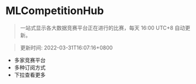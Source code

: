 # MLCompetitionHub

> 一站式显示各大数据竞赛平台正在进行的比赛，每天 16:00 UTC+8 自动更新。
  
> 更新时间: 2022-03-31T16:07:16+0800 

* 多家竞赛平台
* 多种订阅方式
* 下拉查看更多